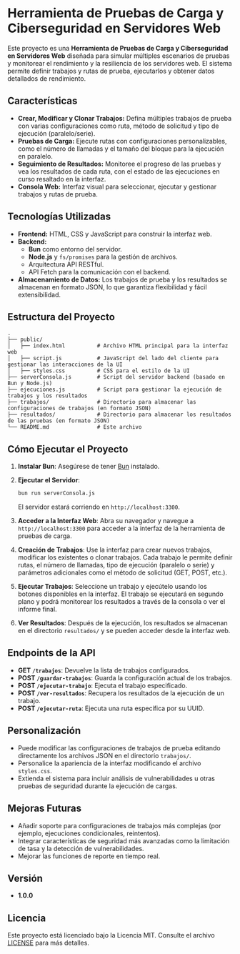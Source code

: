 
# Herramienta de Pruebas de Carga y Ciberseguridad en Servidores Web

Este proyecto es una **Herramienta de Pruebas de Carga y Ciberseguridad en Servidores Web** diseñada para simular múltiples escenarios de pruebas y monitorear el rendimiento y la resiliencia de los servidores web. El sistema permite definir trabajos y rutas de prueba, ejecutarlos y obtener datos detallados de rendimiento.

## Características

- **Crear, Modificar y Clonar Trabajos:** Defina múltiples trabajos de prueba con varias configuraciones como ruta, método de solicitud y tipo de ejecución (paralelo/serie).
- **Pruebas de Carga:** Ejecute rutas con configuraciones personalizables, como el número de llamadas y el tamaño del bloque para la ejecución en paralelo.
- **Seguimiento de Resultados:** Monitoree el progreso de las pruebas y vea los resultados de cada ruta, con el estado de las ejecuciones en curso resaltado en la interfaz.
- **Consola Web:** Interfaz visual para seleccionar, ejecutar y gestionar trabajos y rutas de prueba.

## Tecnologías Utilizadas

- **Frontend:** HTML, CSS y JavaScript para construir la interfaz web.
- **Backend:** 
  - **Bun** como entorno del servidor.
  - **Node.js** y `fs/promises` para la gestión de archivos.
  - Arquitectura API RESTful.
  - API Fetch para la comunicación con el backend.
- **Almacenamiento de Datos:** Los trabajos de prueba y los resultados se almacenan en formato JSON, lo que garantiza flexibilidad y fácil extensibilidad.

## Estructura del Proyecto

```plaintext
.
├── public/
│   ├── index.html          # Archivo HTML principal para la interfaz web
│   ├── script.js           # JavaScript del lado del cliente para gestionar las interacciones de la UI
│   ├── styles.css          # CSS para el estilo de la UI
├── serverConsola.js        # Script del servidor backend (basado en Bun y Node.js)
├── ejecuciones.js          # Script para gestionar la ejecución de trabajos y los resultados
├── trabajos/               # Directorio para almacenar las configuraciones de trabajos (en formato JSON)
├── resultados/             # Directorio para almacenar los resultados de las pruebas (en formato JSON)
└── README.md               # Este archivo
```

## Cómo Ejecutar el Proyecto

1. **Instalar Bun**: Asegúrese de tener [Bun](https://bun.sh/) instalado.
   
2. **Ejecutar el Servidor**:
   ```bash
   bun run serverConsola.js
   ```
   El servidor estará corriendo en `http://localhost:3300`.

3. **Acceder a la Interfaz Web**: Abra su navegador y navegue a `http://localhost:3300` para acceder a la interfaz de la herramienta de pruebas de carga.

4. **Creación de Trabajos**: Use la interfaz para crear nuevos trabajos, modificar los existentes o clonar trabajos. Cada trabajo le permite definir rutas, el número de llamadas, tipo de ejecución (paralelo o serie) y parámetros adicionales como el método de solicitud (GET, POST, etc.).

5. **Ejecutar Trabajos**: Seleccione un trabajo y ejecútelo usando los botones disponibles en la interfaz. El trabajo se ejecutará en segundo plano y podrá monitorear los resultados a través de la consola o ver el informe final.

6. **Ver Resultados**: Después de la ejecución, los resultados se almacenan en el directorio `resultados/` y se pueden acceder desde la interfaz web.

## Endpoints de la API

- **GET `/trabajos`**: Devuelve la lista de trabajos configurados.
- **POST `/guardar-trabajos`**: Guarda la configuración actual de los trabajos.
- **POST `/ejecutar-trabajo`**: Ejecuta el trabajo especificado.
- **POST `/ver-resultados`**: Recupera los resultados de la ejecución de un trabajo.
- **POST `/ejecutar-ruta`**: Ejecuta una ruta específica por su UUID.

## Personalización

- Puede modificar las configuraciones de trabajos de prueba editando directamente los archivos JSON en el directorio `trabajos/`.
- Personalice la apariencia de la interfaz modificando el archivo `styles.css`.
- Extienda el sistema para incluir análisis de vulnerabilidades u otras pruebas de seguridad durante la ejecución de cargas.

## Mejoras Futuras

- Añadir soporte para configuraciones de trabajos más complejas (por ejemplo, ejecuciones condicionales, reintentos).
- Integrar características de seguridad más avanzadas como la limitación de tasa y la detección de vulnerabilidades.
- Mejorar las funciones de reporte en tiempo real.

## Versión

- **1.0.0**

## Licencia

Este proyecto está licenciado bajo la Licencia MIT. Consulte el archivo [LICENSE](LICENSE) para más detalles.

